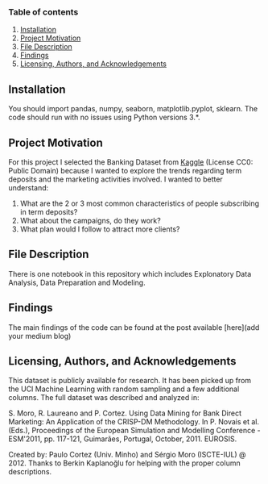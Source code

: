 ### Table of contents

1. [Installation](#installation)
2. [Project Motivation](#motivation)
3. [File Description](#files)
4. [Findings](#findings)
5. [Licensing, Authors, and Acknowledgements](#licensing)

## Installation <a name="installation"></a>

You should import pandas, numpy, seaborn, matplotlib.pyplot, sklearn. The code should run with no issues using Python versions 3.*.



## Project Motivation <a name="motivation"></a>

For this project I selected the Banking Dataset from [Kaggle](https://www.kaggle.com/prakharrathi25/banking-dataset-marketing-targets?select=train.csv) (License
CC0: Public Domain) because I wanted to explore the trends regarding term deposits and the marketing activities involved. I wanted to better understand:
1. What are the 2 or 3 most common characteristics of people subscribing in term deposits?
2. What about the campaigns, do they work? 
3. What plan would I follow to attract more clients?



## File Description <a name="files"></a>

There is one notebook in this repository which includes Explonatory Data Analysis, Data Preparation and Modeling. 


## Findings <a name="findings"></a>

The main findings of the code can be found at the post available [here](add your medium blog)


## Licensing, Authors, and Acknowledgements <a name="licensing"></a>

This dataset is publicly available for research. It has been picked up from the UCI Machine Learning with random sampling and a few additional columns.
The full dataset was described and analyzed in:

S. Moro, R. Laureano and P. Cortez. Using Data Mining for Bank Direct Marketing: An Application of the CRISP-DM Methodology.
In P. Novais et al. (Eds.), Proceedings of the European Simulation and Modelling Conference - ESM'2011, pp. 117-121, Guimarães, Portugal, October, 2011. EUROSIS.

Created by: Paulo Cortez (Univ. Minho) and Sérgio Moro (ISCTE-IUL) @ 2012. Thanks to Berkin Kaplanoğlu for helping with the proper column descriptions.
